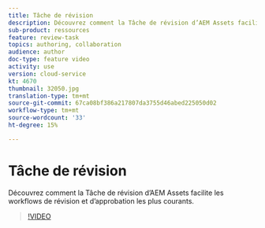 ```yaml
---
title: Tâche de révision
description: Découvrez comment la Tâche de révision d’AEM Assets facilite les workflows de révision et d’approbation les plus courants.
sub-product: ressources
feature: review-task
topics: authoring, collaboration
audience: author
doc-type: feature video
activity: use
version: cloud-service
kt: 4670
thumbnail: 32050.jpg
translation-type: tm+mt
source-git-commit: 67ca08bf386a217807da3755d46abed225050d02
workflow-type: tm+mt
source-wordcount: '33'
ht-degree: 15%

---
```



# Tâche de révision

Découvrez comment la Tâche de révision d’AEM Assets facilite les workflows de révision et d’approbation les plus courants.

>[!VIDEO](https://video.tv.adobe.com/v/32050/?quality=12&learn=on&hidetitle=true)